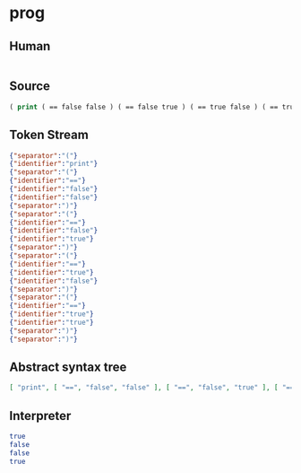 # prog
## Human
```

```
## Source
```lisp
( print ( == false false ) ( == false true ) ( == true false ) ( == true true ) )
```
## Token Stream
```json
{"separator":"("}
{"identifier":"print"}
{"separator":"("}
{"identifier":"=="}
{"identifier":"false"}
{"identifier":"false"}
{"separator":")"}
{"separator":"("}
{"identifier":"=="}
{"identifier":"false"}
{"identifier":"true"}
{"separator":")"}
{"separator":"("}
{"identifier":"=="}
{"identifier":"true"}
{"identifier":"false"}
{"separator":")"}
{"separator":"("}
{"identifier":"=="}
{"identifier":"true"}
{"identifier":"true"}
{"separator":")"}
{"separator":")"}
```
## Abstract syntax tree
```json
[ "print", [ "==", "false", "false" ], [ "==", "false", "true" ], [ "==", "true", "false" ], [ "==", "true", "true" ] ]
```
## Interpreter
```bash
true
false
false
true
```